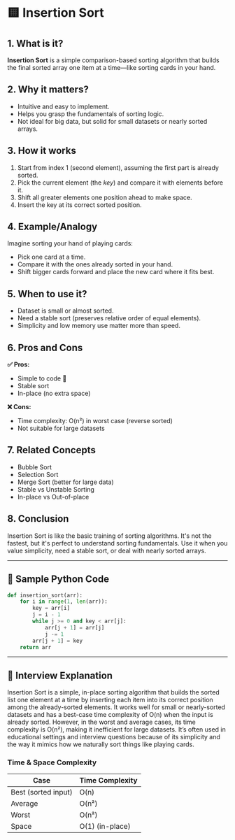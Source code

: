 # 🟨 Insertion Sort

## 1. What is it?
**Insertion Sort** is a simple comparison-based sorting algorithm that builds the final sorted array one item at a time—like sorting cards in your hand.

## 2. Why it matters?
- Intuitive and easy to implement.
- Helps you grasp the fundamentals of sorting logic.
- Not ideal for big data, but solid for small datasets or nearly sorted arrays.

## 3. How it works
1. Start from index 1 (second element), assuming the first part is already sorted.
2. Pick the current element (the *key*) and compare it with elements before it.
3. Shift all greater elements one position ahead to make space.
4. Insert the key at its correct sorted position.

## 4. Example/Analogy
Imagine sorting your hand of playing cards:
- Pick one card at a time.
- Compare it with the ones already sorted in your hand.
- Shift bigger cards forward and place the new card where it fits best.

## 5. When to use it?
- Dataset is small or almost sorted.
- Need a stable sort (preserves relative order of equal elements).
- Simplicity and low memory use matter more than speed.

## 6. Pros and Cons

**✅ Pros:**
- Simple to code 🧠
- Stable sort
- In-place (no extra space)

**❌ Cons:**
- Time complexity: O(n²) in worst case (reverse sorted)
- Not suitable for large datasets

## 7. Related Concepts
- Bubble Sort
- Selection Sort
- Merge Sort (better for large data)
- Stable vs Unstable Sorting
- In-place vs Out-of-place

## 8. Conclusion
Insertion Sort is like the basic training of sorting algorithms. It's not the fastest, but it's perfect to understand sorting fundamentals. Use it when you value simplicity, need a stable sort, or deal with nearly sorted arrays.

---

## 🔧 Sample Python Code

```python
def insertion_sort(arr):
    for i in range(1, len(arr)):
        key = arr[i]
        j = i - 1
        while j >= 0 and key < arr[j]:
            arr[j + 1] = arr[j]
            j -= 1
        arr[j + 1] = key
    return arr
```

---

## 🧠 Interview Explanation

Insertion Sort is a simple, in-place sorting algorithm that builds the sorted list one element at a time by inserting each item into its correct position among the already-sorted elements. It works well for small or nearly-sorted datasets and has a best-case time complexity of O(n) when the input is already sorted. However, in the worst and average cases, its time complexity is O(n²), making it inefficient for large datasets. It’s often used in educational settings and interview questions because of its simplicity and the way it mimics how we naturally sort things like playing cards.

### Time & Space Complexity

| Case                | Time Complexity |
|---------------------|----------------|
| Best (sorted input) | O(n)           |
| Average             | O(n²)          |
| Worst               | O(n²)          |
| Space               | O(1) (in-place)|

